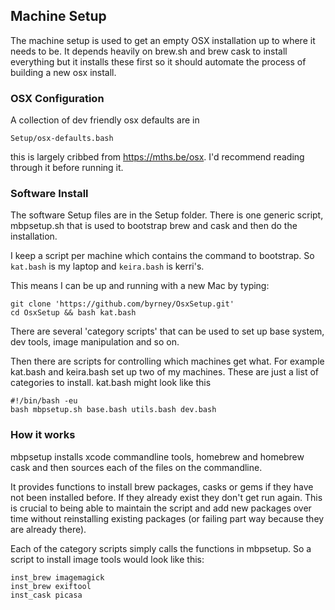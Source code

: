 ## Machine Setup ##

The machine setup is used to get an empty OSX installation up to where it
needs to be. It depends heavily on brew.sh and brew cask to install
everything but it installs these first so it should automate the process of
building a new osx install.

### OSX Configuration ###

A collection of dev friendly osx defaults are in 

    Setup/osx-defaults.bash

this is largely cribbed from https://mths.be/osx. I'd recommend reading
through it before running it.

### Software Install ###

The software Setup files are in the Setup folder. There is one generic script,
mbpsetup.sh that is used to bootstrap brew and cask and then do the
installation.

I keep a script per machine which contains the command to bootstrap. So
`kat.bash` is my laptop and `keira.bash` is kerri's.

This means I can be up and running with a new Mac by typing:

    git clone 'https://github.com/byrney/OsxSetup.git'
    cd OsxSetup && bash kat.bash

There are several 'category scripts' that can be used to set up base
system, dev tools, image manipulation and so on.

Then there are scripts for controlling which machines get what. For example
kat.bash and keira.bash set up two of my machines. These are just a list of
categories to install. kat.bash might look like this

    #!/bin/bash -eu
    bash mbpsetup.sh base.bash utils.bash dev.bash

### How it works ###

mbpsetup installs xcode commandline tools, homebrew and homebrew cask and then
sources each of the files on the commandline.

It provides functions to install brew packages, casks or gems if they
have not been installed before. If they already exist they don't get run
again. This is crucial to being able to maintain the script and add
new packages over time without reinstalling existing packages  (or failing
part way because they are already there).

Each of the category scripts simply calls the functions in mbpsetup. So a
script to install image tools would look like this:

    inst_brew imagemagick
    inst_brew exiftool
    inst_cask picasa


